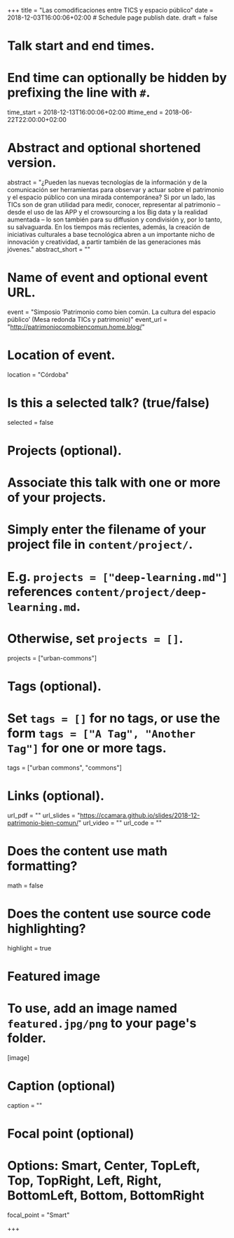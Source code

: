 +++
title = "Las comodificaciones entre TICS y espacio público"
date = 2018-12-03T16:00:06+02:00  # Schedule page publish date.
draft = false

# Talk start and end times.
#   End time can optionally be hidden by prefixing the line with `#`.
time_start = 2018-12-13T16:00:06+02:00
#time_end = 2018-06-22T22:00:00+02:00

# Abstract and optional shortened version.
abstract = "¿Pueden las nuevas tecnologías de la información y de la comunicación ser herramientas para observar y actuar sobre el patrimonio y el espacio público con una mirada contemporánea? Si por un lado, las TICs son de gran utilidad para medir, conocer, representar al patrimonio – desde el uso de las APP y el crowsourcing a los Big data y la realidad aumentada – lo son también para su  diffusion y condivisión y, por lo tanto, su salvaguarda. En los tiempos más recientes, además, la creación de iniciativas culturales a base tecnológica abren a un importante nicho de innovación y creatividad, a partir también de las generaciones más jóvenes."
abstract_short = ""

# Name of event and optional event URL.
event = "Simposio ‘Patrimonio como bien común. La cultura del espacio público’ (Mesa redonda TICs y patrimonio)"
event_url = "http://patrimoniocomobiencomun.home.blog/"

# Location of event.
location = "Córdoba"

# Is this a selected talk? (true/false)
selected = false

# Projects (optional).
#   Associate this talk with one or more of your projects.
#   Simply enter the filename of your project file in `content/project/`.
#   E.g. `projects = ["deep-learning.md"]` references `content/project/deep-learning.md`.
#   Otherwise, set `projects = []`.
projects = ["urban-commons"]

# Tags (optional).
#   Set `tags = []` for no tags, or use the form `tags = ["A Tag", "Another Tag"]` for one or more tags.
tags = ["urban commons", "commons"]

# Links (optional).
url_pdf = ""
url_slides = "https://ccamara.github.io/slides/2018-12-patrimonio-bien-comun/"
url_video = ""
url_code = ""

# Does the content use math formatting?
math = false

# Does the content use source code highlighting?
highlight = true

# Featured image
# To use, add an image named `featured.jpg/png` to your page's folder.
[image]
  # Caption (optional)
  caption = ""

  # Focal point (optional)
  # Options: Smart, Center, TopLeft, Top, TopRight, Left, Right, BottomLeft, Bottom, BottomRight
  focal_point = "Smart"

+++
